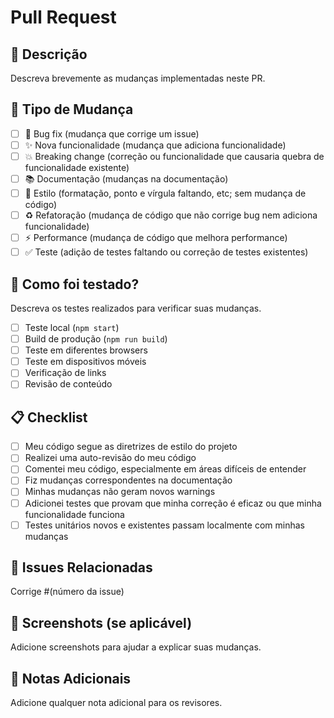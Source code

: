 # Pull Request

## 📝 Descrição
Descreva brevemente as mudanças implementadas neste PR.

## 🎯 Tipo de Mudança
- [ ] 🐛 Bug fix (mudança que corrige um issue)
- [ ] ✨ Nova funcionalidade (mudança que adiciona funcionalidade)
- [ ] 💥 Breaking change (correção ou funcionalidade que causaria quebra de funcionalidade existente)
- [ ] 📚 Documentação (mudanças na documentação)
- [ ] 🎨 Estilo (formatação, ponto e vírgula faltando, etc; sem mudança de código)
- [ ] ♻️ Refatoração (mudança de código que não corrige bug nem adiciona funcionalidade)
- [ ] ⚡ Performance (mudança de código que melhora performance)
- [ ] ✅ Teste (adição de testes faltando ou correção de testes existentes)

## 🧪 Como foi testado?
Descreva os testes realizados para verificar suas mudanças.

- [ ] Teste local (`npm start`)
- [ ] Build de produção (`npm run build`)
- [ ] Teste em diferentes browsers
- [ ] Teste em dispositivos móveis
- [ ] Verificação de links
- [ ] Revisão de conteúdo

## 📋 Checklist
- [ ] Meu código segue as diretrizes de estilo do projeto
- [ ] Realizei uma auto-revisão do meu código
- [ ] Comentei meu código, especialmente em áreas difíceis de entender
- [ ] Fiz mudanças correspondentes na documentação
- [ ] Minhas mudanças não geram novos warnings
- [ ] Adicionei testes que provam que minha correção é eficaz ou que minha funcionalidade funciona
- [ ] Testes unitários novos e existentes passam localmente com minhas mudanças

## 🔗 Issues Relacionadas
Corrige #(número da issue)

## 📸 Screenshots (se aplicável)
Adicione screenshots para ajudar a explicar suas mudanças.

## 📝 Notas Adicionais
Adicione qualquer nota adicional para os revisores.
